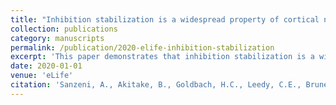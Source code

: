 ```yaml
---
title: "Inhibition stabilization is a widespread property of cortical networks"
collection: publications
category: manuscripts
permalink: /publication/2020-elife-inhibition-stabilization
excerpt: 'This paper demonstrates that inhibition stabilization is a widespread property of cortical networks.'
date: 2020-01-01
venue: 'eLife'
citation: 'Sanzeni, A., Akitake, B., Goldbach, H.C., Leedy, C.E., Brunel, N., Histed, M.H. (2020). "Inhibition stabilization is a widespread property of cortical networks." <i>eLife</i> 9: e54875.'
---
```

